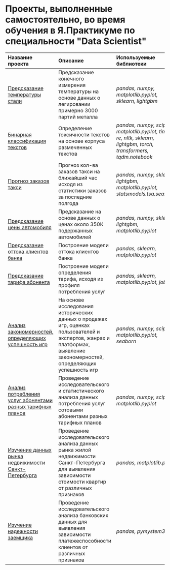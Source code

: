 # Проекты, выполненные самостоятельно, во время обучения в Я.Практикуме по специальности "Data Scientist"
| Название проекта | Описание | Используемые библиотеки | 
| :---------------------- | :---------------------- | :---------------------- |
| [Предсказание температуры стали](steel%20temperature%20predict) | Предсказание конечного измерения температуры на основе данных о легировании примерно 3000 партий металла| *pandas, numpy, matplotlib.pyplot, sklearn, lightgbm* |
| [Бинарная классификация текстов](text%20binary%20classification) | Определение токсичности текстов на основе корпуса размеченных текстов| *pandas, numpy, scipy, matplotlib.pyplot, time, re, nltk, sklearn, lightgbm, torch, transformers, tqdm.notebook* |
| [Прогноз заказов такси](forecasting%20taxi%20orders) | Прогноз кол-ва заказов такси на ближайший час исходя из статистики заказов за последние полгода| *pandas, numpy, sklearn, lightgbm, matplotlib.pyplot, statsmodels.tsa.seasonal* |
| [Предсказание цены автомобиля](car%20price%20prediction) | Предсказание на основе данных о ценах около 350К подержанных автомобилей | *pandas, numpy, sklearn, lightgbm, matplotlib.pyplot* |
| [Предсказание оттока клиентов банка](bank%20customers%20churn_rate) | Построение модели оттока клиентов банка | *pandas, sklearn, matplotlib.pyplot* |
| [Предсказание тарифа абонента](telecom%20tariff%20predict) | Построение модели определения тарифа, исходя из профиля потребления услуг | *pandas, sklearn, matplotlib.pyplot, joblib* |
| [Анализ закономерностей, определяющих успешность игр](mobile%20game%20sales%20data%20research)| На основе исследования исторических данных о продажах игр, оценках пользователей и экспертов, жанрах и платформах, выявление закономерностей, определяющих успешность игр | *pandas, numpy, scipy, matplotlib.pyplot, seaborn* |
| [Анализ потребления услуг абонентами разных тарифных планов](telecom%20tariff%20data%20research)| Проведение исследовательского и статистического анализа данных потребления услуг сотовыми абонентами разных тарифных планов| *pandas, numpy, scipy, matplotlib.pyplot* |
| [Изучение данных рынка недвижимости Санкт-Петербурга](real%20estate%20data%20analysis) | Проведение исследовательского анализа данных рынка жилой недвижимости Санкт-Петербурга для выявления зависимости стоимости квартир от различных признаков | *pandas, matplotlib.pyplot* |
| [Изучение надежности заемщика](bank%20data%20analysis) | Проведение исследовательского анализа банковских данных для выявления зависимости платежеспособности клиентов от различных признаков | *pandas, pymystem3* |
